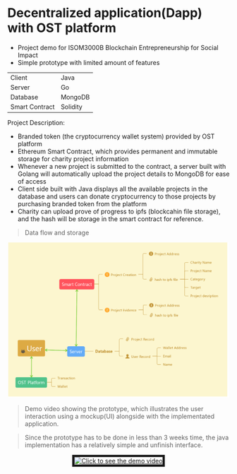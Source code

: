 # Decentralized application(Dapp) with OST platform
*   Project demo for ISOM3000B Blockchain Entrepreneurship for Social Impact    
*   Simple prototype with limited amount of features

<table>
    <tr>
        <td>Client</td>
        <td>Java</td>
    </tr>
    <tr>
        <td>Server</td>
        <td>Go</td>
    </tr>
    <tr>
        <td>Database</td>
        <td>MongoDB</td>
    </tr>
    <tr>
        <td>Smart Contract</td>
        <td>Solidity</td>
    </tr>
</table>

Project Description:
<ul>
    <li>Branded token (the cryptocurrency wallet system)  provided by OST platform</li>
    <li>Ethereum Smart Contract, which provides permanent and immutable storage for charity project information</li>
    <li>Whenever a new project is submitted to the contract, a server built with Golang will automatically upload the project details to MongoDB for ease of access</li>
    <li>Client side built with Java displays all the available projects in the database and users can donate cryptocurrency to those projects by purchasing branded token from the platform</li>
    <li>Charity can upload prove of progress to ipfs (blockcahin file storage), and the hash will be storage in the smart contract for reference.</li>
</ul>

>Data flow and storage
<p align="center">
    <img src="./concept.png" alt="System Structure" width="500"/>
</p>

>Demo video showing the prototype, which illustrates the user interaction using a mockup(UI) alongside with the implementated application.

>Since the prototype has to be done in less than 3 weeks time, the java implementation has a relatively simple and unfinish interface.
<p align="center">
    <a href="http://www.youtube.com/watch?feature=player_embedded&v=zOO-GfHyyQ8" target="_blank" >
        <img src="http://img.youtube.com/vi/zOO-GfHyyQ8/1.jpg" 
        alt="Click to see the demo video" width="500" border="5"/>
    </a>
</p>
